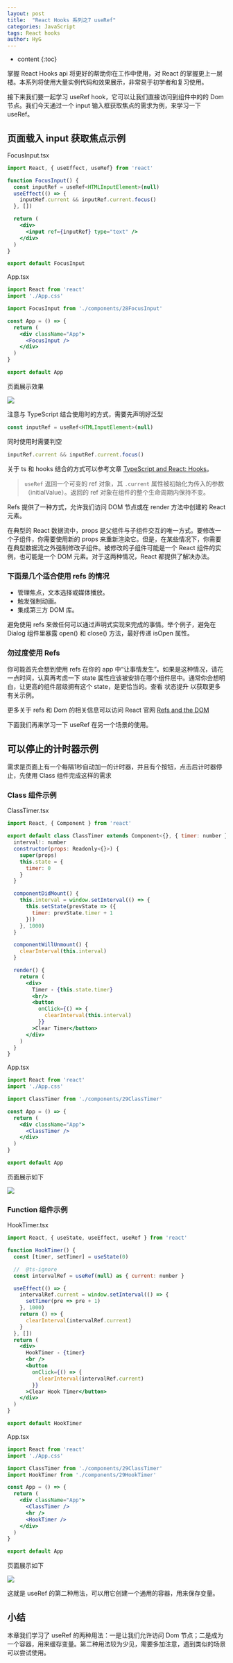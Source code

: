 ```yaml
---
layout: post
title:  "React Hooks 系列之7 useRef"
categories: JavaScript
tags: React hooks
author: HyG
---
```


* content
{:toc}

掌握 React Hooks api 将更好的帮助你在工作中使用，对 React 的掌握更上一层楼。本系列将使用大量实例代码和效果展示，非常易于初学者和复习使用。

接下来我们要一起学习 useRef hook，它可以让我们直接访问到组件中的的 Dom 节点。我们今天通过一个 input 输入框获取焦点的需求为例，来学习一下 useRef。




## 页面载入 input 获取焦点示例

FocusInput.tsx

``` jsx
import React, { useEffect, useRef} from 'react'

function FocusInput() {
  const inputRef = useRef<HTMLInputElement>(null)
  useEffect(() => {
    inputRef.current && inputRef.current.focus()
  }, [])

  return (
    <div>
      <input ref={inputRef} type="text" />
    </div>
  )
}

export default FocusInput
```

App.tsx

``` jsx
import React from 'react'
import './App.css'

import FocusInput from './components/28FocusInput'

const App = () => {
  return (
    <div className="App">
      <FocusInput />
    </div>
  )
}

export default App
```

页面展示效果

![](https://gw.alicdn.com/tfs/TB1lxWlHkY2gK0jSZFgXXc5OFXa-363-125.gif)

注意与 TypeScript 结合使用时的方式，需要先声明好泛型

``` jsx
const inputRef = useRef<HTMLInputElement>(null)
```

同时使用时需要判空

``` jsx
inputRef.current && inputRef.current.focus()
```

关于 ts 和 hooks 结合的方式可以参考文章 [TypeScript and React: Hooks](https://fettblog.eu/typescript-react/hooks/#useref)。

> `useRef` 返回一个可变的 ref 对象，其 `.current` 属性被初始化为传入的参数（initialValue）。返回的 ref 对象在组件的整个生命周期内保持不变。

Refs 提供了一种方式，允许我们访问 DOM 节点或在 render 方法中创建的 React 元素。

在典型的 React 数据流中，props 是父组件与子组件交互的唯一方式。要修改一个子组件，你需要使用新的 props 来重新渲染它。但是，在某些情况下，你需要在典型数据流之外强制修改子组件。被修改的子组件可能是一个 React 组件的实例，也可能是一个 DOM 元素。对于这两种情况，React 都提供了解决办法。

### 下面是几个适合使用 refs 的情况

- 管理焦点，文本选择或媒体播放。
- 触发强制动画。
- 集成第三方 DOM 库。

避免使用 refs 来做任何可以通过声明式实现来完成的事情。举个例子，避免在 Dialog 组件里暴露 open() 和 close() 方法，最好传递 isOpen 属性。

### 勿过度使用 Refs

你可能首先会想到使用 refs 在你的 app 中“让事情发生”。如果是这种情况，请花一点时间，认真再考虑一下 state 属性应该被安排在哪个组件层中。通常你会想明白，让更高的组件层级拥有这个 state，是更恰当的。查看 状态提升 以获取更多有关示例。

更多关于 refs 和 Dom 的相关信息可以访问 React 官网 [Refs and the DOM](https://zh-hans.reactjs.org/docs/refs-and-the-dom.html)

下面我们再来学习一下 useRef 在另一个场景的使用。

## 可以停止的计时器示例

需求是页面上有一个每隔1秒自动加一的计时器，并且有个按钮，点击后计时器停止，先使用 Class 组件完成这样的需求

### Class 组件示例

ClassTimer.tsx

``` jsx
import React, { Component } from 'react'

export default class ClassTimer extends Component<{}, { timer: number }> {
  interval!: number
  constructor(props: Readonly<{}>) {
    super(props)
    this.state = {
      timer: 0
    }
  }

  componentDidMount() {
    this.interval = window.setInterval(() => {
      this.setState(prevState => ({
        timer: prevState.timer + 1
      }))
    }, 1000)
  }

  componentWillUnmount() {
    clearInterval(this.interval)
  }

  render() {
    return (
      <div>
        Timer - {this.state.timer}
        <br/>
        <button
          onClick={() => {
            clearInterval(this.interval)
          }}
        >Clear Timer</button>
      </div>
    )
  }
}
```

App.tsx

``` jsx
import React from 'react'
import './App.css'

import ClassTimer from './components/29ClassTimer'

const App = () => {
  return (
    <div className="App">
      <ClassTimer />
    </div>
  )
}

export default App
```

页面展示如下

![](https://gw.alicdn.com/tfs/TB1J31IHHr1gK0jSZFDXXb9yVXa-437-179.gif)

### Function 组件示例

HookTimer.tsx

``` jsx
import React, { useState, useEffect, useRef } from 'react'

function HookTimer() {
  const [timer, setTimer] = useState(0)

  //  @ts-ignore
  const intervalRef = useRef(null) as { current: number }

  useEffect(() => {
    intervalRef.current = window.setInterval(() => {
      setTimer(pre => pre + 1)
    }, 1000)
    return () => {
      clearInterval(intervalRef.current)
    }
  }, [])
  return (
    <div>
      HookTimer - {timer}
      <br />
      <button
        onClick={() => {
          clearInterval(intervalRef.current)
        }}
      >Clear Hook Timer</button>
    </div>
  )
}

export default HookTimer
```

App.tsx

``` jsx
import React from 'react'
import './App.css'

import ClassTimer from './components/29ClassTimer'
import HookTimer from './components/29HookTimer'

const App = () => {
  return (
    <div className="App">
      <ClassTimer />
      <hr />
      <HookTimer />
    </div>
  )
}

export default App
```

页面展示如下

![](https://gw.alicdn.com/tfs/TB1v51OHQL0gK0jSZFxXXXWHVXa-437-227.gif)

这就是 useRef 的第二种用法，可以用它创建一个通用的容器，用来保存变量。

## 小结

本章我们学习了 useRef 的两种用法：一是让我们允许访问 Dom 节点；二是成为一个容器，用来缓存变量。第二种用法较为少见，需要多加注意，遇到类似的场景可以尝试使用。
